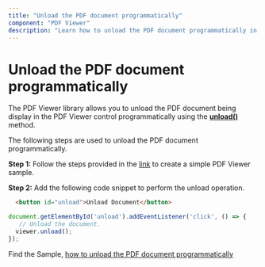 ```yaml
---
title: "Unload the PDF document programmatically"
component: "PDF Viewer"
description: "Learn how to unload the PDF document programmatically in PDF Viewer control."
---
```


# Unload the PDF document programmatically

The PDF Viewer library allows you to unload the PDF document being display in the PDF Viewer control programmatically using the [**unload()**](https://ej2.syncfusion.com/javascript/documentation/api/pdfviewer/#unload) method.

The following steps are used to unload the PDF document programmatically.

**Step 1:** Follow the steps provided in the [link](https://ej2.syncfusion.com/javascript/documentation/pdfviewer/getting-started/) to create a simple PDF Viewer sample.

**Step 2:** Add the following code snippet to perform the unload operation.

```html
  <button id="unload">Unload Document</button>  
```

```typescript
document.getElementById('unload').addEventListener('click', () => {
   // Unload the document.
  viewer.unload();
});
```

Find the Sample, [how to unload the PDF document programmatically](https://stackblitz.com/edit/vkr6f1?file=index.js)